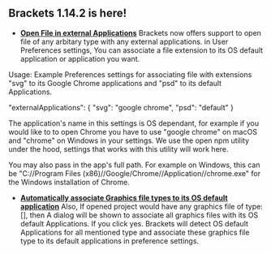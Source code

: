 ## Brackets 1.14.2 is here!
* [**Open File in external Applications**](https://github.com/adobe/brackets/pull/15088) 
Brackets now offers support to open file of any arbitary type with any external applications. in User Preferences settings, You can associate a file extension to its OS default application or application you want.

Usage:
Example Preferences settings for associating file with extensions "svg" to its Google Chrome applications and "psd" to its default Applications.

  "externalApplications": {
    "svg": "google chrome",
    "psd": "default"
  }


 The application's name in this settings is OS dependant, for example if you would like to to open Chrome you have to use "google chrome" on macOS and "chrome" on Windows in your settings. We use the open npm utility under the hood, settings that works with this utility will work here.

 You may also pass in the app's full path. For example on Windows, this can be "C://Program Files (x86)//Google/Chrome//Application//chrome.exe" for the Windows installation of Chrome.


 * [**Automatically associate Graphics file types to its OS default application**](https://github.com/adobe/brackets/pull/15092) Also, If opened project would have any graphics file of type: [], then A dialog will be shown to associate all graphics files with its OS default Applications. If you click yes. Brackets will detect OS default Applications for all mentioned type and associate these graphics file type to its default applications in preference settings.